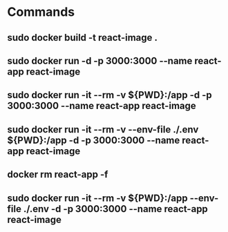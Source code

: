 # Commands
## sudo docker build -t react-image .
##  sudo docker run -d -p 3000:3000 --name react-app react-image <!-- it will not detect the changes -->

##  sudo docker run -it --rm -v ${PWD}:/app -d -p 3000:3000 --name react-app react-image <!-- it will track the changes -->

##  sudo docker run -it --rm -v --env-file ./.env ${PWD}:/app -d -p 3000:3000 --name react-app react-image <!-- with env file -->

## docker rm react-app -f


## sudo docker run -it --rm -v ${PWD}:/app --env-file ./.env -d -p 3000:3000 --name react-app react-image
